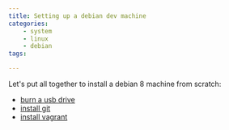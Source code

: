 ```yaml
---
title: Setting up a debian dev machine
categories:
    - system
    - linux
    - debian
tags:

---
```


Let's put all together to install a debian 8 machine from scratch: 

- [burn a usb drive](/blog/2017/06/12/create-a-debian-iso-live-usb-drive)
- [install git](/blog/2017/06/12/setting-up-git-with-multiple-accounts)
- [install vagrant](/blog/2017/06/12/install-vagrant)
